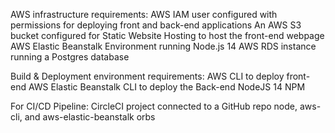 AWS infrastructure requirements:
	AWS IAM user configured with permissions for deploying front and back-end applications
	An AWS S3 bucket configured for Static Website Hosting to host the front-end webpage
	AWS Elastic Beanstalk Environment running Node.js 14
	AWS RDS instance running a Postgres database

Build & Deployment environment requirements:
	AWS CLI to deploy front-end
	AWS Elastic Beanstalk CLI to deploy the Back-end
	NodeJS 14
	NPM

For CI/CD Pipeline:
	CircleCI project  connected to a GitHub repo
	node, aws-cli, and aws-elastic-beanstalk orbs